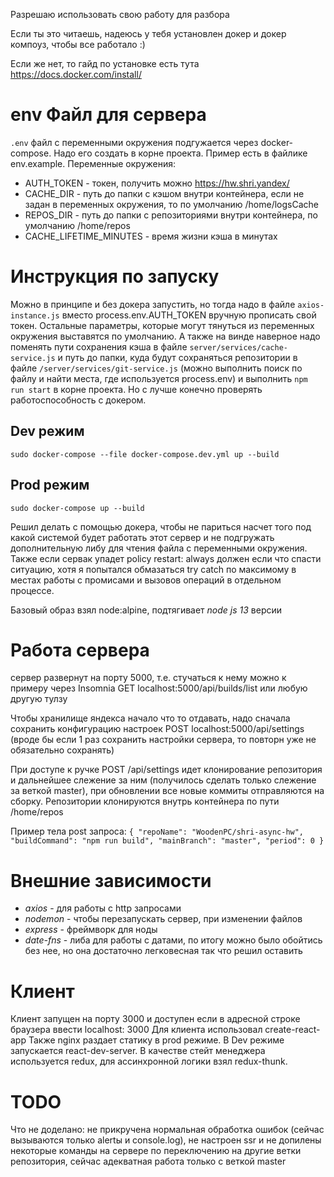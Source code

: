 Разрешаю использовать свою работу для разбора

Если ты это читаешь, надеюсь у тебя установлен докер и докер компоуз, чтобы все работало :)

Если же нет, то гайд по установке есть тута https://docs.docker.com/install/

# env Файл для сервера
 `.env` файл с переменными окружения подгужается через docker-compose. Надо его создать в корне проекта. Пример есть в файлике env.example.
Переменные окружения:
- AUTH_TOKEN - токен, получить можно https://hw.shri.yandex/
- CACHE_DIR - путь до папки с кэшом внутри контейнера, если не задан в переменных окружения, то по умолчанию /home/logsCache
- REPOS_DIR - путь до папки с репозиториями внутри контейнера, по умолчанию /home/repos
- CACHE_LIFETIME_MINUTES - время жизни кэша в минутах

# Инструкция по запуску

Можно в принципе и без докера запустить, но тогда надо в файле `axios-instance.js` вместо process.env.AUTH_TOKEN вручную прописать свой токен. Остальные параметры, которые могут тянуться из переменных окружения выставятся по умолчанию. А также на винде наверное надо поменять пути сохранения кэша в файле `server/services/cache-service.js` и путь до папки, куда будут сохраняться репозитории в файле `/server/services/git-service.js` (можно выполнить поиск по файлу и найти места, где используется process.env) и выполнить `npm run start` в корне проекта. Но с лучше конечно проверять работоспособность с докером.

## Dev режим
`sudo docker-compose --file docker-compose.dev.yml up --build`

## Prod режим
`sudo docker-compose up --build`

Решил делать с помощью докера, чтобы не париться насчет того под какой системой будет работать этот сервер и не подгружать дополнительную либу для чтения файла с переменными окружения. Также если сервак упадет policy restart: always должен если что спасти ситуацию, хотя я попытался обмазаться try catch по максимому в местах работы с промисами и вызовов операций в отдельном процессе.

Базовый образ взял node:alpine, подтягивает *node js 13* версии

# Работа сервера
сервер развернут на порту 5000, т.е. стучаться к нему можно к примеру через Insomnia GET localhost:5000/api/builds/list или любую другую тулзу

Чтобы хранилище яндекса начало что то отдавать, надо сначала сохранить конфигурацию настроек POST localhost:5000/api/settings (вроде бы если 1 раз сохранить настройки сервера, то повторн уже не обязательно сохранять)

При доступе к ручке POST /api/settings идет клонирование репозитория и дальнейшее слежение за ним (получилось сделать только слежение за веткой master), при обновлении все новые коммиты отправляются на сборку. Репозитории клонируются внутрь контейнера по пути /home/repos

Пример тела post запроса:
`
{
  "repoName": "WoodenPC/shri-async-hw",
  "buildCommand": "npm run build",
  "mainBranch": "master",
  "period": 0
}
`


# Внешние зависимости
- *axios* - для работы с http запросами
- *nodemon* - чтобы перезапускать сервер, при изменении файлов
- *express* - фреймворк для ноды
- *date-fns* - либа для работы с датами, по итогу можно было обойтись без нее, но она достаточно легковесная так что решил оставить

# Клиент
Клиент запущен на порту 3000 и доступен если в адресной строке браузера ввести localhost: 3000
Для клиента использовал create-react-app
Также nginx раздает статику в prod режиме.
В Dev режиме запускается react-dev-server. В качестве стейт менеджера используется redux, для ассинхронной логики взял redux-thunk.

# TODO
Что не доделано: не прикручена нормальная обработка ошибок (сейчас вызываются только alertы и console.log), не настроен ssr и не допилены некоторые команды на сервере по переключению на другие ветки репозитория, сейчас адекватная работа только с веткой master 
